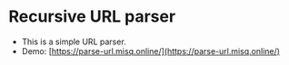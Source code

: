 # Recursive URL parser 

- This is a simple URL parser.
- Demo: [https://parse-url.misq.online/](https://parse-url.misq.online/)

